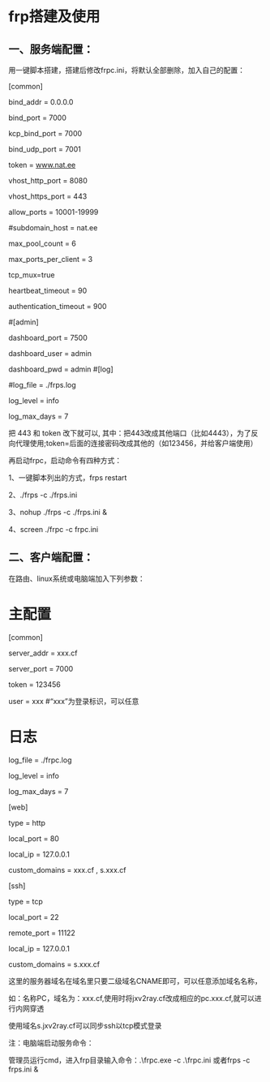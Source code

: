 # frp搭建及使用

一、服务端配置：
--------
用一键脚本搭建，搭建后修改frpc.ini，将默认全部删除，加入自己的配置：

[common]

bind_addr = 0.0.0.0

bind_port = 7000

kcp_bind_port = 7000

bind_udp_port = 7001

token = www.nat.ee

vhost_http_port = 8080

vhost_https_port = 443

allow_ports = 10001-19999

#subdomain_host = nat.ee

max_pool_count = 6

max_ports_per_client = 3

tcp_mux=true

heartbeat_timeout = 90

authentication_timeout = 900

#[admin]

dashboard_port = 7500

dashboard_user = admin

dashboard_pwd = admin
#[log]

#log_file = ./frps.log

log_level = info

log_max_days = 7

把 443 和 token 改下就可以,
其中：把443改成其他端口（比如4443），为了反向代理使用;token=后面的连接密码改成其他的（如123456，并给客户端使用）

再启动frpc，启动命令有四种方式：

1、一键脚本列出的方式，frps restart

2、./frps -c ./frps.ini

3、nohup ./frps -c ./frps.ini &

4、screen ./frpc -c frpc.ini

二、客户端配置：
-------
在路由、linux系统或电脑端加入下列参数：

# 主配置

[common]

server_addr = xxx.cf

server_port = 7000

token = 123456

user = xxx              #“xxx”为登录标识，可以任意

# 日志

log_file = ./frpc.log

log_level = info

log_max_days = 7


[web]

type = http

local_port = 80

local_ip = 127.0.0.1

custom_domains = xxx.cf , s.xxx.cf


[ssh]

type = tcp

local_port = 22

remote_port = 11122

local_ip = 127.0.0.1

custom_domains = s.xxx.cf

这里的服务器域名在域名里只要二级域名CNAME即可，可以任意添加域名名称，

如：名称PC，域名为：xxx.cf,使用时将jxv2ray.cf改成相应的pc.xxx.cf,就可以进行内网穿透

 使用域名s.jxv2ray.cf可以同步ssh以tcp模式登录

注：电脑端启动服务命令：

管理员运行cmd，进入frp目录输入命令：.\frpc.exe -c .\frpc.ini 或者frps -c frps.ini &
